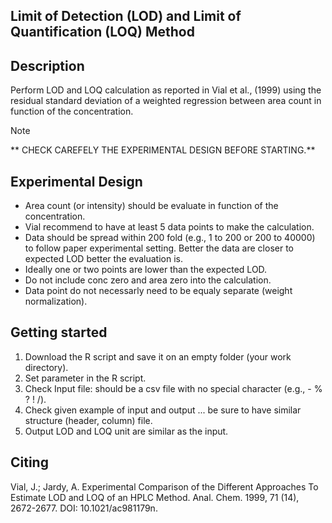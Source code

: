 Limit of Detection (LOD) and Limit of Quantification (LOQ) Method 
-----------------------------------------------------------------
Description
-----------
Perform LOD and LOQ calculation as reported in Vial et al., (1999) using the residual standard deviation of a weighted regression between area count in function of the concentration.

> [!NOTE]
> ** CHECK CAREFELY THE EXPERIMENTAL DESIGN BEFORE STARTING.**

Experimental Design
-----------
- Area count (or intensity) should be evaluate in function of the concentration.
- Vial recommend to have at least 5 data points to make the calculation.
- Data should be spread within 200 fold (e.g., 1 to 200 or 200 to 40000) 
  to follow paper experimental setting. Better the data are closer to expected LOD better the evaluation is.
- Ideally one or two points are lower than the expected LOD.
- Do not include conc zero and area zero into the calculation.
- Data point do not necessarly need to be equaly separate (weight normalization).

Getting started
----------------
1. Download the R script and save it on an empty folder (your work directory).
3. Set parameter in the R script.
4. Check Input file: should be a csv file with no special character (e.g., - % ? ! /).
5. Check given example of input and output ... be sure to have similar structure (header, column) file.
6. Output LOD and LOQ unit are similar as the input.

Citing
-------
Vial, J.; Jardy, A. Experimental Comparison of the Different Approaches 
To Estimate LOD and LOQ of an HPLC Method. 
Anal. Chem. 1999, 71 (14), 2672-2677. DOI: 10.1021/ac981179n.
